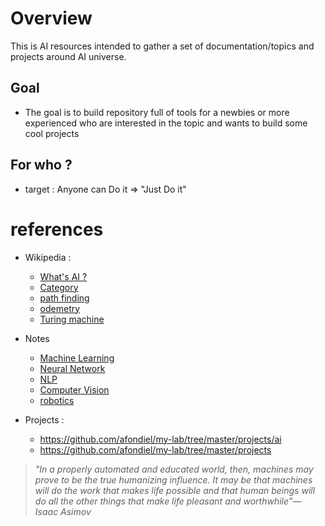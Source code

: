 # Overview

This is AI resources intended to gather a set of documentation/topics and projects around AI universe. 

## Goal

- The goal is to build repository full of tools for a newbies or more experienced who are interested in the topic and wants to build some cool projects

## For who ? 

- target : Anyone can Do it => "Just Do it"

# references

- Wikipedia : 
  - [What's AI ?](https://en.wikipedia.org/wiki/Artificial_intelligence)
  - [Category](https://en.wikipedia.org/wiki/Category:Artificial_intelligence)
  - [path finding](https://en.wikipedia.org/wiki/Pathfinding)
  - [odemetry](https://en.wikipedia.org/wiki/Odometry)
  - [Turing machine](https://en.wikipedia.org/wiki/Turing_machine)
- Notes
  - [Machine Learning](https://github.com/afondiel/research-notes/tree/master/datascience-notes/ml-notes)
  - [Neural Network](https://github.com/afondiel/research-notes/tree/master/datascience-notes/deep-learning-notes)
  - [NLP](https://github.com/afondiel/research-notes/tree/master/datascience-notes/nlp-notes)
  - [Computer Vision ](https://github.com/afondiel/research-notes/tree/master/computer-vision-notes)
  - [robotics](https://github.com/afondiel/research-notes/tree/master/robotics)

- Projects : 
    - https://github.com/afondiel/my-lab/tree/master/projects/ai 
    - https://github.com/afondiel/my-lab/tree/master/projects


> *"In a properly automated and educated world, then, machines may prove to be the true humanizing influence. It may be that machines will do the work that makes life possible and that human beings will do all the other things that make life pleasant and worthwhile"― Isaac Asimov*
